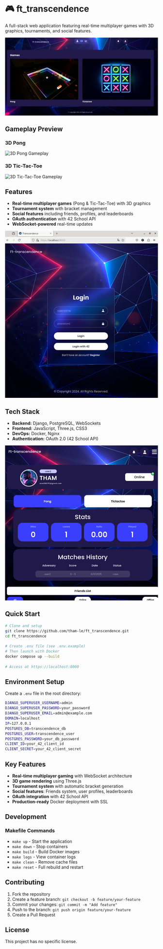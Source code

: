 # 🎮 ft_transcendence

A full-stack web application featuring real-time multiplayer games with 3D graphics, tournaments, and social features.

![Game Interface](image/game.png)

## Gameplay Preview

### 3D Pong

![3D Pong Gameplay](image/gameplay-pong-3d.gif)

### 3D Tic-Tac-Toe

![3D Tic-Tac-Toe Gameplay](image/gameplay-tictactoe-3d.gif)

## Features

- **Real-time multiplayer games** (Pong & Tic-Tac-Toe) with 3D graphics
- **Tournament system** with bracket management
- **Social features** including friends, profiles, and leaderboards
- **OAuth authentication** with 42 School API
- **WebSocket-powered** real-time updates

![Login Interface](image/login.png)

## Tech Stack

- **Backend:** Django, PostgreSQL, WebSockets
- **Frontend:** JavaScript, Three.js, CSS3
- **DevOps:** Docker, Nginx
- **Authentication:** OAuth 2.0 (42 School API)

![User Profile](image/profile.png)

## Quick Start

```bash
# Clone and setup
git clone https://github.com/tham-le/ft_transcendence.git
cd ft_transcendence

# Create .env file (see .env.example)
# Then launch with Docker
docker compose up --build

# Access at https://localhost:8000
```

## Environment Setup

Create a `.env` file in the root directory:

```bash
DJANGO_SUPERUSER_USERNAME=admin
DJANGO_SUPERUSER_PASSWORD=your_password
DJANGO_SUPERUSER_EMAIL=admin@example.com
DOMAIN=localhost
IP=127.0.0.1
POSTGRES_DB=transcendence_db
POSTGRES_USER=transcendence_user
POSTGRES_PASSWORD=your_db_password
CLIENT_ID=your_42_client_id
CLIENT_SECRET=your_42_client_secret
```

## Key Features

- **Real-time multiplayer gaming** with WebSocket architecture
- **3D game rendering** using Three.js
- **Tournament system** with automatic bracket generation
- **Social features**: Friends system, user profiles, leaderboards
- **OAuth integration** with 42 School API
- **Production-ready** Docker deployment with SSL

## Development

### Makefile Commands

- `make up` - Start the application
- `make down` - Stop containers
- `make build` - Build Docker images
- `make logs` - View container logs
- `make clean` - Remove cache files
- `make reset` - Full rebuild and restart

## Contributing

1. Fork the repository
2. Create a feature branch: `git checkout -b feature/your-feature`
3. Commit your changes: `git commit -m "Add feature"`
4. Push to the branch: `git push origin feature/your-feature`
5. Create a Pull Request

## License

This project has no specific license.
